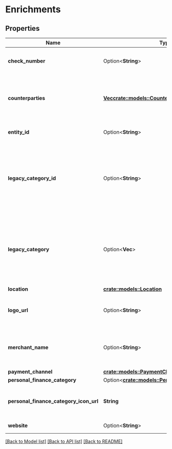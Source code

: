 # Enrichments

## Properties

Name | Type | Description | Notes
------------ | ------------- | ------------- | -------------
**check_number** | Option<**String**> | The check number of the transaction. This field is only populated for check transactions. | [optional]
**counterparties** | [**Vec<crate::models::Counterparty>**](Counterparty.md) | The counterparties present in the transaction. Counterparties, such as the merchant or the financial institution, are extracted by Plaid from the raw description. | 
**entity_id** | Option<**String**> | A unique, stable, Plaid-generated id that maps to the primary counterparty. | [optional]
**legacy_category_id** | Option<**String**> | The ID of the legacy category to which this transaction belongs. For a full list of legacy categories, see [`/categories/get`](https://plaid.com/docs/api/products/transactions/#categoriesget).  We recommend using the `personal_finance_category` for transaction categorization to obtain the best results. | [optional]
**legacy_category** | Option<**Vec<String>**> | A hierarchical array of the legacy categories to which this transaction belongs. For a full list of legacy categories, see [`/categories/get`](https://plaid.com/docs/api/products/transactions/#categoriesget).  We recommend using the `personal_finance_category` for transaction categorization to obtain the best results. | [optional]
**location** | [**crate::models::Location**](Location.md) |  | 
**logo_url** | Option<**String**> | The URL of a logo associated with this transaction, if available. The logo is formatted as a 100x100 pixel PNG file. | 
**merchant_name** | Option<**String**> | The name of the primary counterparty, such as the merchant or the financial institution, as extracted by Plaid from the raw description. | 
**payment_channel** | [**crate::models::PaymentChannel**](PaymentChannel.md) |  | 
**personal_finance_category** | Option<[**crate::models::PersonalFinanceCategory**](PersonalFinanceCategory.md)> |  | 
**personal_finance_category_icon_url** | **String** | A link to the icon associated with the primary personal finance category. The logo will always be 100x100 pixels. | 
**website** | Option<**String**> | The website associated with this transaction. | 

[[Back to Model list]](../README.md#documentation-for-models) [[Back to API list]](../README.md#documentation-for-api-endpoints) [[Back to README]](../README.md)


